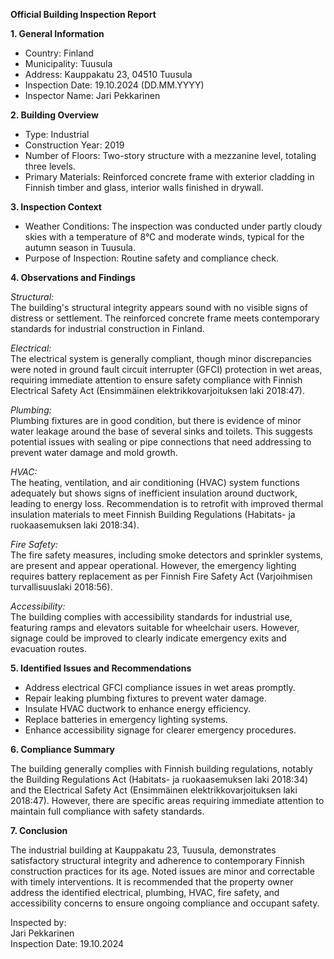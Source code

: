 **Official Building Inspection Report**

**1. General Information**

- Country: Finland
- Municipality: Tuusula
- Address: Kauppakatu 23, 04510 Tuusula
- Inspection Date: 19.10.2024 (DD.MM.YYYY)
- Inspector Name: Jari Pekkarinen

**2. Building Overview**

- Type: Industrial
- Construction Year: 2019
- Number of Floors: Two-story structure with a mezzanine level, totaling three levels.
- Primary Materials: Reinforced concrete frame with exterior cladding in Finnish timber and glass, interior walls finished in drywall.

**3. Inspection Context**

- Weather Conditions: The inspection was conducted under partly cloudy skies with a temperature of 8°C and moderate winds, typical for the autumn season in Tuusula.
- Purpose of Inspection: Routine safety and compliance check.

**4. Observations and Findings**

*Structural:*  
The building's structural integrity appears sound with no visible signs of distress or settlement. The reinforced concrete frame meets contemporary standards for industrial construction in Finland.

*Electrical:*  
The electrical system is generally compliant, though minor discrepancies were noted in ground fault circuit interrupter (GFCI) protection in wet areas, requiring immediate attention to ensure safety compliance with Finnish Electrical Safety Act (Ensimmäinen elektrikkovarjoituksen laki 2018:47).

*Plumbing:*  
Plumbing fixtures are in good condition, but there is evidence of minor water leakage around the base of several sinks and toilets. This suggests potential issues with sealing or pipe connections that need addressing to prevent water damage and mold growth.

*HVAC:*  
The heating, ventilation, and air conditioning (HVAC) system functions adequately but shows signs of inefficient insulation around ductwork, leading to energy loss. Recommendation is to retrofit with improved thermal insulation materials to meet Finnish Building Regulations (Habitats- ja ruokaasemuksen laki 2018:34).

*Fire Safety:*  
The fire safety measures, including smoke detectors and sprinkler systems, are present and appear operational. However, the emergency lighting requires battery replacement as per Finnish Fire Safety Act (Varjoihmisen turvallisuuslaki 2018:56).

*Accessibility:*  
The building complies with accessibility standards for industrial use, featuring ramps and elevators suitable for wheelchair users. However, signage could be improved to clearly indicate emergency exits and evacuation routes.

**5. Identified Issues and Recommendations**

- Address electrical GFCI compliance issues in wet areas promptly.
- Repair leaking plumbing fixtures to prevent water damage.
- Insulate HVAC ductwork to enhance energy efficiency.
- Replace batteries in emergency lighting systems.
- Enhance accessibility signage for clearer emergency procedures.

**6. Compliance Summary**

The building generally complies with Finnish building regulations, notably the Building Regulations Act (Habitats- ja ruokaasemuksen laki 2018:34) and the Electrical Safety Act (Ensimmäinen elektrikkovarjoituksen laki 2018:47). However, there are specific areas requiring immediate attention to maintain full compliance with safety standards.

**7. Conclusion**

The industrial building at Kauppakatu 23, Tuusula, demonstrates satisfactory structural integrity and adherence to contemporary Finnish construction practices for its age. Noted issues are minor and correctable with timely interventions. It is recommended that the property owner address the identified electrical, plumbing, HVAC, fire safety, and accessibility concerns to ensure ongoing compliance and occupant safety.

Inspected by:  
Jari Pekkarinen  
Inspection Date: 19.10.2024